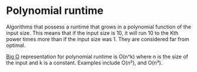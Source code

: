 # Polynomial runtime

Algorithms that possess a runtime that grows in a polynomial function of the input size. This means that if the input size is 10, it will run 10 to the Kth power times more than if the input size was 1. They are considered far from optimal.

[Big O](Computer%20Science/Asymptotic%20Notation/Big%20O.md) representation for polynomial runtime is O(n^k) where n is the size of the input and k is a constant. Examples include O(n²), and O(n³).

